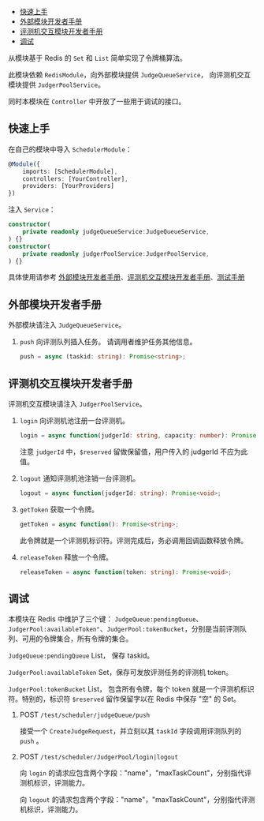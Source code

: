 - [快速上手](#快速上手)
- [外部模块开发者手册](#外部模块开发者手册)
- [评测机交互模块开发者手册](#评测机交互模块开发者手册)
- [调试](#调试)

从模块基于 Redis 的 `Set` 和 `List` 简单实现了令牌桶算法。

此模块依赖 `RedisModule`，向外部模块提供 `JudgeQueueService`， 向评测机交互模块提供 `JudgerPoolService`。

同时本模块在 `Controller` 中开放了一些用于调试的接口。

## 快速上手

在自己的模块中导入 `SchedulerModule`：
```ts
@Module({
    imports: [SchedulerModule],
    controllers: [YourController],
    providers: [YourProviders]
})
```

注入 `Service`：
```ts
constructor(
    private readonly judgeQueueService:JudgeQueueService,
) {}
constructor(
    private readonly judgerPoolService:JudgerPoolService,
) {}
```

具体使用请参考 [外部模块开发者手册](##外部模块开发者手册)、[评测机交互模块开发者手册](##评测机交互模块开发者手册)、[测试手册](##测试手册)

## 外部模块开发者手册

外部模块请注入 `JudgeQueueService`。

1. `push` 向评测队列插入任务。 请调用者维护任务其他信息。
   ```ts
   push = async (taskid: string): Promise<string>;
   ```

## 评测机交互模块开发者手册

评测机交互模块请注入 `JudgerPoolService`。

1. `login` 向评测机池注册一台评测机。
   ```ts
   login = async function(judgerId: string, capacity: number): Promise<void>;
   ```
   注意 `judgerId` 中，`$reserved` 留做保留值，用户传入的 judgerId 不应为此值。

2. `logout` 通知评测机池注销一台评测机。
   ```ts
   logout = async function(judgerId: string): Promise<void>;
   ```

3. `getToken` 获取一个令牌。
   ```ts
   getToken = async function(): Promise<string>;
   ```
   此令牌就是一个评测机标识符。评测完成后，务必调用回调函数释放令牌。

4. `releaseToken` 释放一个令牌。
   ```ts
   releaseToken = async function(token: string): Promise<void>;
   ```

## 调试

本模块在 Redis 中维护了三个键：
`JudgeQueue:pendingQueue`、`JudgerPool:availableToken"`、`JudgerPool:tokenBucket`，分别是当前评测队列、可用的令牌集合，所有令牌的集合。

 `JudgeQueue:pendingQueue` List， 保存 taskid。

 `JudgerPool:availableToken` Set，保存可发放评测任务的评测机 token。

`JudgerPool:tokenBucket` List， 包含所有令牌，每个 token 就是一个评测机标识符。特别的，标识符 `$reserved` 留作保留字以在 Redis 中保存 "空" 的 Set。


1. POST `/test/scheduler/judgeQueue/push`
   
   接受一个 `CreateJudgeRequest`，并立刻以其 `taskId` 字段调用评测队列的 `push` 。

2. POST `/test/scheduler/JudgerPool/login|logout`
   
    向 `login` 的请求应包含两个字段："name"，"maxTaskCount"，分别指代评测机标识，评测能力。

    向 `logout` 的请求包含两个字段："name"，"maxTaskCount"，分别指代评测机标识，评测能力。